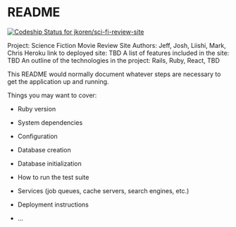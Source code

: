 # README
[![Codeship Status for jkoren/sci-fi-review-site](https://app.codeship.com/projects/58e067e8-9c4b-480b-a4fc-2350021a8287/status?branch=master)](https://app.codeship.com/projects/414702)

Project: Science Fiction Movie Review Site
Authors: Jeff, Josh, Liishi, Mark, Chris
Heroku link to deployed site: TBD
A list of features included in the site: TBD
An outline of the technologies in the project: Rails, Ruby, React, TBD 

This README would normally document whatever steps are necessary to get the
application up and running.

Things you may want to cover:

* Ruby version

* System dependencies

* Configuration

* Database creation

* Database initialization

* How to run the test suite

* Services (job queues, cache servers, search engines, etc.)

* Deployment instructions

* ...
